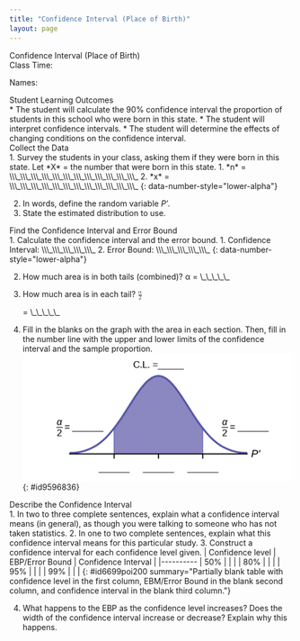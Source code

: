 ```yaml
---
title: "Confidence Interval (Place of Birth)"
layout: page
---
```



<div data-type="note" class="statistics lab" data-label="" markdown="1">
<div data-type="title">
Confidence Interval (Place of Birth)
</div>
Class Time:

Names:

<div data-type="list" id="id6317875" markdown="1">
<div data-type="title">
Student Learning Outcomes
</div>
* The student will calculate the 90% confidence interval the proportion of students in this school who were born in this state.
* The student will interpret confidence intervals.
* The student will determine the effects of changing conditions on the confidence interval.

</div>
<div data-type="list" id="list-8758234" markdown="1">
<div data-type="title">
Collect the Data
</div>
1.  Survey the students in your class, asking them if they were born in this state. Let *X* = the number that were born in this state.
    1.  *n* = \\\_\\\_\\\_\\\_\\\_\\\_\\\_\\\_\\\_\\\_\\\_\\\_
    2.  *x* = \\\_\\\_\\\_\\\_\\\_\\\_\\\_\\\_\\\_\\\_\\\_\\\_
    {: data-number-style="lower-alpha"}

2.  In words, define the random variable *P′*.
3.  State the estimated distribution to use.

</div>
<div data-type="list" id="list-9758575342" markdown="1">
<div data-type="title">
Find the Confidence Interval and Error Bound
</div>
1.  Calculate the confidence interval and the error bound.
    1.  Confidence Interval: \\\_\\\_\\\_\\\_\\\_
    2.  Error Bound: \\\_\\\_\\\_\\\_\\\_
    {: data-number-style="lower-alpha"}

2.  How much area is in both tails (combined)? α = \\\_\\\_\\\_\\\_\\\_
3.  How much area is in each tail?
    <math xmlns="http://www.w3.org/1998/Math/MathML"> <mrow> <mfrac> <mi>α</mi> <mn>2</mn> </mfrac> </mrow> </math>
    
    = \\\_\\\_\\\_\\\_\\\_
4.  Fill in the blanks on the graph with the area in each section. Then, fill in the number line with the upper and lower limits of the confidence interval and the sample proportion. ![Normal distribution curve with two vertical upward lines from the x-axis to the curve. The confidence interval is between these two lines. The residual areas are on either side.](../resources/fig-ch08_08_01.png){: #id9596836}



</div>
<div data-type="list" id="list-97584" markdown="1">
<div data-type="title">
Describe the Confidence Interval
</div>
1.  In two to three complete sentences, explain what a confidence interval means (in general), as though you were talking to someone who has not taken statistics.
2.  In one to two complete sentences, explain what this confidence interval means for this particular study.
3.  Construct a confidence interval for each confidence level given.
    | Confidence level | EBP/Error Bound | Confidence Interval |
    |----------
    | 50% |  |  |
    | 80% |  |  |
    | 95% |  |  |
    | 99% |  |  |
    {: #id6699poi200 summary="Partially blank table with confidence level in the first column, EBM/Error Bound in the blank second column, and confidence interval in the blank third column."}

4.  What happens to the EBP as the confidence level increases? Does the width of the confidence interval increase or decrease? Explain why this happens.

</div>
</div>


